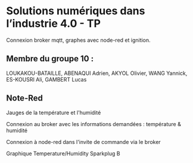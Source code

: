 # Solutions numériques dans l’industrie 4.0 - TP

Connexion broker mqtt, graphes avec node-red et ignition.

## Membre du groupe 10 :

LOUKAKOU-BATAILLE, ABENAQUI Adrien, AKYOL Olivier, WANG Yannick, ES-KOUSRI Ali, GAMBERT Lucas

## Note-Red

Jauges de la température et l'humidité

Connexion au broker avec les informations demandées : température & humidité

Connexion à node-red dans l'invite de commande via le broker

Graphique Temperature/Humidity Sparkplug B
